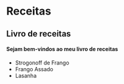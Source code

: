 

# Receitas

## Livro de receitas

#### Sejam bem-vindos ao meu livro de receitas
    
* Strogonoff de Frango 
* Frango Assado
* Lasanha    
